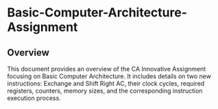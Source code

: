 # Basic-Computer-Architecture-Assignment

## Overview

This document provides an overview of the CA Innovative Assignment focusing on Basic Computer Architecture. It includes details on two new instructions: Exchange and Shift Right AC, their clock cycles, required registers, counters, memory sizes, and the corresponding instruction execution process.
